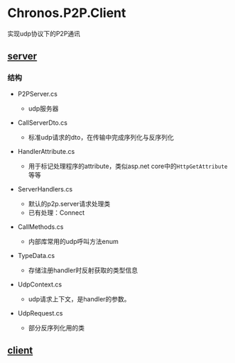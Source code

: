 # Chronos.P2P.Client
实现udp协议下的P2P通讯

## [server](./Server)
### 结构
- P2PServer.cs
  - udp服务器
- CallServerDto.cs
  - 标准udp请求的dto，在传输中完成序列化与反序列化  

- HandlerAttribute.cs
    - 用于标记处理程序的attribute，类似asp.net core中的<code>HttpGetAttribute</code>等等
- ServerHandlers.cs
  - 默认的p2p.server请求处理类 
   - 已有处理：Connect
  
- CallMethods.cs
  - 内部库常用的udp呼叫方法enum
- TypeData.cs
  - 存储注册handler时反射获取的类型信息
- UdpContext.cs
  - udp请求上下文，是handler的参数。
- UdpRequest.cs
  - 部分反序列化用的类


## [client](./Client)







